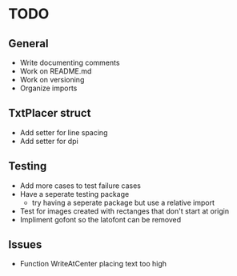 # TODO

## General
- Write documenting comments
- Work on README.md
- Work on versioning
- Organize imports

## TxtPlacer struct
- Add setter for line spacing
- Add setter for dpi

## Testing
- Add more cases to test failure cases
- Have a seperate testing package
    - try having a seperate package but use a relative import
- Test for images created with rectanges that don't start at origin 
- Impliment gofont so the latofont can be removed

## Issues
- Function WriteAtCenter placing text too high
